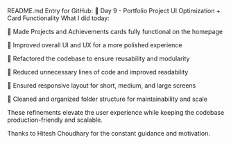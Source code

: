  README.md Entry for GitHub:
📅 Day 9 - Portfolio Project UI Optimization + Card Functionality
What I did today:

🔧 Made Projects and Achievements cards fully functional on the homepage

🎨 Improved overall UI and UX for a more polished experience

🧠 Refactored the codebase to ensure reusability and modularity

🧹 Reduced unnecessary lines of code and improved readability

📱 Ensured responsive layout for short, medium, and large screens

📁 Cleaned and organized folder structure for maintainability and scale

These refinements elevate the user experience while keeping the codebase production-friendly and scalable.

Thanks to Hitesh Choudhary for the constant guidance and motivation.
